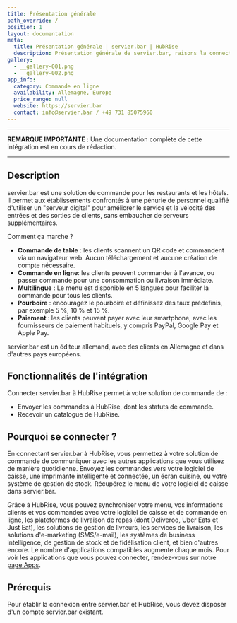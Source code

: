 ```yaml
---
title: Présentation générale
path_override: /
position: 1
layout: documentation
meta:
  title: Présentation générale | servier.bar | HubRise
  description: Présentation générale de servier.bar, raisons la connecter à HubRise et fonctionnalités de l'intégration. Synchronisez les données entre vos applications.
gallery:
  - __gallery-001.png
  - __gallery-002.png
app_info:
  category: Commande en ligne
  availability: Allemagne, Europe
  price_range: null
  website: https://servier.bar
  contact: info@servier.bar / +49 731 85075960
---
```


---

**REMARQUE IMPORTANTE :** Une documentation complète de cette intégration est en cours de rédaction.

---

## Description

servier.bar est une solution de commande pour les restaurants et les hôtels. Il permet aux établissements confrontés à une pénurie de personnel qualifié d'utiliser un "serveur digital" pour améliorer le service et la vélocité des entrées et des sorties de clients, sans embaucher de serveurs supplémentaires.

Comment ça marche ?

- **Commande de table** : les clients scannent un QR code et commandent via un navigateur web. Aucun téléchargement et aucune création de compte nécessaire.
- **Commande en ligne**: les clients peuvent commander à l'avance, ou passer commande pour une consommation ou livraison immédiate.
- **Multilingue** : Le menu est disponible en 5 langues pour faciliter la commande pour tous les clients.
- **Pourboire** : encouragez le pourboire et définissez des taux prédéfinis, par exemple 5 %, 10 % et 15 %.
- **Paiement** : les clients peuvent payer avec leur smartphone, avec les fournisseurs de paiement habituels, y compris PayPal, Google Pay et Apple Pay.

servier.bar est un éditeur allemand, avec des clients en Allemagne et dans d'autres pays européens.

## Fonctionnalités de l'intégration

Connecter servier.bar à HubRise permet à votre solution de commande de :

- Envoyer les commandes à HubRise, dont les statuts de commande.
- Recevoir un catalogue de HubRise.

## Pourquoi se connecter ?

En connectant servier.bar à HubRise, vous permettez à votre solution de commande de communiquer avec les autres applications que vous utilisez de manière quotidienne. Envoyez les commandes vers votre logiciel de caisse, une imprimante intelligente et connectée, un écran cuisine, ou votre système de gestion de stock. Récupérez le menu de votre logiciel de caisse dans servier.bar.

Grâce à HubRise, vous pouvez synchroniser votre menu, vos informations clients et vos commandes avec votre logiciel de caisse et de commande en ligne, les plateformes de livraison de repas (dont Deliveroo, Uber Eats et Just Eat), les solutions de gestion de livreurs, les services de livraison, les solutions d'e-marketing (SMS/e-mail), les systèmes de business intelligence, de gestion de stock et de fidélisation client, et bien d'autres encore. Le nombre d'applications compatibles augmente chaque mois. Pour voir les applications que vous pouvez connecter, rendez-vous sur notre [page Apps](/apps).

## Prérequis

Pour établir la connexion entre servier.bar et HubRise, vous devez disposer d'un compte servier.bar existant.
